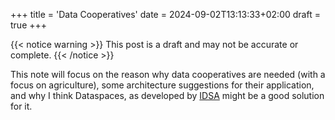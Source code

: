 +++
title = 'Data Cooperatives'
date = 2024-09-02T13:13:33+02:00
draft = true
+++

{{< notice warning >}}
    This post is a draft and may not be accurate or complete.
{{< /notice >}}

This note will focus on the reason why data cooperatives are needed (with a focus on agriculture), some architecture suggestions for their application, and why I think Dataspaces, as developed by [IDSA](https://internationaldataspaces.org/) might be a good solution for it.

